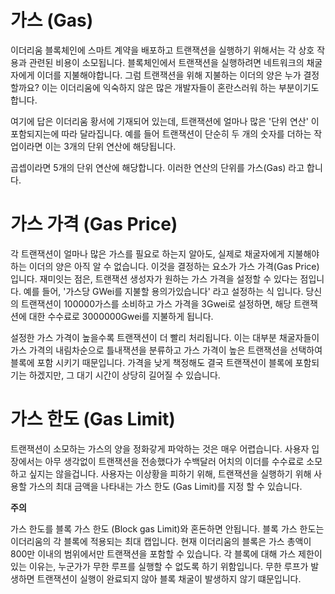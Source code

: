 # 가스 (Gas)

이더리움 블록체인에 스마트 계약을 배포하고 트랜잭션을 실행하기 위해서는 각 상호 작용과 관련된 비용이 소모됩니다. 블록체인에서 트랜잭션을 실행하려면 네트워크의 채굴자에게 이더를 지불해야합니다.
그럼 트랜잭션을 위해 지불하는 이더의 양은 누가 결정할까요? 이는 이더리움에 익숙하지 않은 많은 개발자들이 혼란스러워 하는 부분이기도 합니다.

여기에 답은 이더리움 황서에 기재되어 있는데, 트랜잭션에 얼마나 많은 '단위 연산' 이 포함되지는에 따라 달라집니다. 예를 들어 트랜잭션이 단순히 두 개의 숫자를 더하는 작업이라면 이는 3개의 단위 연산에 해당됩니다.

곱셉이라면 5개의 단위 연산에 해당합니다. 이러한 연산의 단위를 가스(Gas) 라고 합니다.


# 가스 가격 (Gas Price)

각 트랜잭션이 얼마나 많은 가스를 필요로 하는지 알아도, 실제로 채굴자에게 지불해야 하는 이더의 양은 아직 알 수 없습니다. 이것을 결정하는 요소가 가스 가격(Gas Price) 입니다. 재미잇는 점은,
트랜잭션 생성자가 원하는 가스 가격을 설정할 수 있다는 점입니다. 예를 들어, '가스당 GWei를 지불할 용의가있습니다' 라고 설정하는 식 입니다. 당신의 트랜잭션이 100000가스를 소비하고 가스 가격을 3Gwei로 설정하면, 해당 트랜잭션에 대한 수수료로 3000000Gwei를 지불하게 됩니다.

설정한 가스 가격이 높을수록 트랜잭션이 더 빨리 처리됩니다. 이는 대부분 채굴자들이 가스 가격의 내림차순으로 틀내잭션을 분류하고 가스 가격이 높은 트랜잭션을 선택하여 블록에 포함 시키기 때문입니다.
가격을 낮게 책정해도 결국 트랜잭션이 블록에 포함되기는 하겠지만, 그 대기 시간이 상당히 길어질 수 있습니다.

# 가스 한도 (Gas Limit)

트랜잭션이 소모하는 가스의 양을 정화갛게 파악하는 것은 매우 어렵습니다. 사용자 입장에서는 아무 생각없이 트랜잭션을 전송했다가 수백달러 어치의 이더를 수수료로 소모하고 싶지는 않을겁니다. 사용자는 이상황을 피하기 위해, 트랜잭션을 실행하기 위해 사용할 가스의 최대 금액을 나타내는 가스 한도 (Gas Limit)를 지정 할 수 있습니다.


<b>주의</b>

가스 한도를 블록 가스 한도 (Block gas Limit)와 혼돈하면 안됩니다. 블록 가스 한도는 이더리움의 각 블록에 적용되는 최대 캡입니다.
현재 이더리움의 블록은 가스 총액이 800만 이내의 범위에서만 트랜잭션을 포함할 수 있습니다. 각 블록에 대해 가스 제한이 있는 이유는, 누군가가 무한 루프를 실행할 수 없도록 하기 위함입니다.
무한 루프가 발생하면 트랜잭션이 실행이 완료되지 않아 블록 채굴이 발생하지 않기  떄문입니다.

